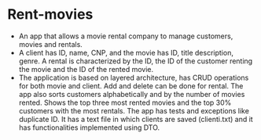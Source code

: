 # Rent-movies
- An app that allows a movie rental company to manage customers, movies and rentals. 
- A client has ID, name, CNP, and the movie has ID, title description, genre. A rental is characterized by the ID, the ID of the customer renting the movie and the ID of the rented movie.
- The application is based on layered architecture, has CRUD operations for both movie and client. Add and delete can be done for rental. The app also sorts customers alphabetically and by the number of movies rented. Shows the top three most rented movies and the top 30% customers with the most rentals. The app has tests and exceptions like duplicate ID. It has a text file in which clients are saved (clienti.txt) and it has functionalities implemented using DTO.

